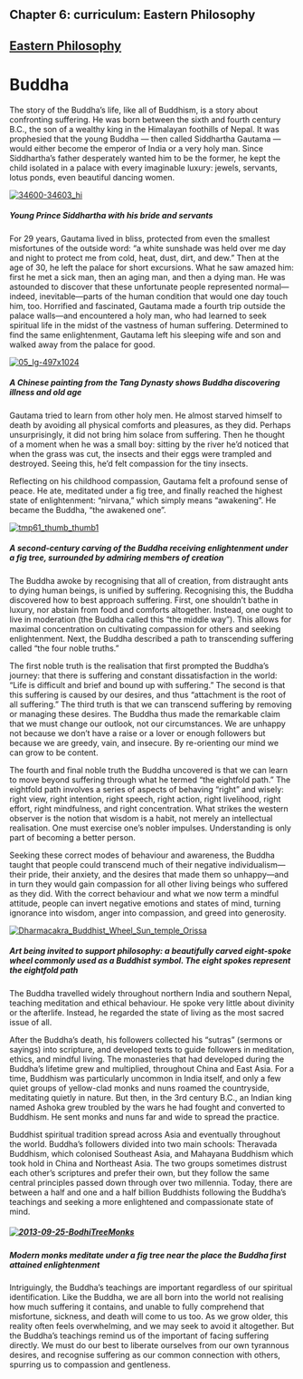 Chapter  6: curriculum: Eastern Philosophy
-----------------------------------------

[Eastern Philosophy](../category/curriculum/eastern-philosophy/index.html)
--------------------------------------------------------------------------

Buddha
======

<span class="s1">The story of the Buddha’s life, like all of Buddhism, is a story about confronting suffering. He was born between the sixth and fourth century B.C., the son of a wealthy king in the Himalayan foothills of Nepal. It was prophesied that the young Buddha — then called Siddhartha Gautama — would either become the emperor of India or a very holy man. Since Siddhartha’s father desperately wanted him to be the former, he kept the child isolated in a palace with every imaginable luxury: jewels, servants, lotus ponds, even beautiful dancing women.</span>

[![34600-34603\_hi](http://i1.wp.com/www.thebookoflife.org/wp-content/uploads/2014/11/34600-34603_hi.jpg?resize=635%2C412)](http://i2.wp.com/www.thebookoflife.org/wp-content/uploads/2014/11/34600-34603_hi.jpg)

##### <span class="s1">Young Prince Siddhartha with his bride and servants</span>

<span class="s1">For 29 years, Gautama lived in bliss, protected from even the smallest misfortunes of the outside word: “a white sunshade was held over me day and night to protect me from cold, heat, dust, dirt, and dew.” Then at the age of 30, he left the palace for short excursions. What he saw amazed him: first he met a sick man, then an aging man, and then a dying man. He was astounded to discover that these unfortunate people represented normal—indeed, inevitable—parts of the human condition that would one day touch him, too. Horrified and fascinated, Gautama made a fourth trip outside the palace walls—and encountered a holy man, who had learned to seek spiritual life in the midst of the vastness of human suffering. Determined to find the same enlightenment, Gautama left his sleeping wife and son and walked away from the palace for good.</span>

[![05\_lg-497x1024](http://i2.wp.com/www.thebookoflife.org/wp-content/uploads/2014/11/05_lg-497x10241.jpg?resize=497%2C450)](http://i2.wp.com/www.thebookoflife.org/wp-content/uploads/2014/11/05_lg-497x10241.jpg)

##### <span class="s1">A Chinese painting from the Tang Dynasty shows Buddha discovering illness and old age</span>

<span class="s1">Gautama tried to learn from other holy men. He almost starved himself to death by avoiding all physical comforts and pleasures, as they did. Perhaps unsurprisingly, it did not bring him solace from suffering. Then he thought of a moment when he was a small boy: sitting by the river he’d noticed that when the grass was cut, the insects and their eggs were trampled and destroyed. Seeing this, he’d felt compassion for the tiny insects.</span>

<span class="s1">Reflecting on his childhood compassion, Gautama felt a profound sense of peace. He ate, meditated under a fig tree, and finally reached the highest state of enlightenment: “nirvana,” which simply means “awakening”. He became the Buddha, “the awakened one”.</span>

[![tmp61\_thumb\_thumb1](http://i1.wp.com/www.thebookoflife.org/wp-content/uploads/2014/11/tmp61_thumb_thumb11.jpg?resize=635%2C501)](http://i1.wp.com/www.thebookoflife.org/wp-content/uploads/2014/11/tmp61_thumb_thumb11.jpg)

##### <span class="s1">A second-century carving of the Buddha receiving enlightenment under a fig tree, surrounded by admiring members of creation</span>

<span class="s1">The Buddha awoke by recognising that all of creation, from distraught ants to dying human beings, is unified by suffering. Recognising this, the Buddha discovered how to best approach suffering. First, one shouldn’t bathe in luxury, nor abstain from food and comforts altogether. Instead, one ought to live in moderation (the Buddha called this “the middle way”). This allows for maximal concentration on cultivating compassion for others and seeking enlightenment. Next, the Buddha described a path to transcending suffering called “the four noble truths.”</span>

<span class="s1">The first noble truth is the realisation that first prompted the Buddha’s journey: that there is suffering and constant dissatisfaction in the world: “Life is difficult and brief and bound up with suffering.” The second is that this suffering is caused by our desires, and thus “attachment is the root of all suffering.” The third truth is that we can transcend suffering by removing or managing these desires. The Buddha thus made the remarkable claim that we must change our outlook, not our circumstances. We are unhappy not because we don’t have a raise or a lover or enough followers but because we are greedy, vain, and insecure. By re-orienting our mind we can grow to be content.</span>

<span class="s1">The fourth and final noble truth the Buddha uncovered is that we can learn to move beyond suffering through what he termed “the eightfold path.” The eightfold path involves a series of aspects of behaving “right” and wisely: right view, right intention, right speech, right action, right livelihood, right effort, right mindfulness, and right concentration. What strikes the western observer is the notion that wisdom is a habit, not merely an intellectual realisation. One must exercise one’s nobler impulses. Understanding is only part of becoming a better person.</span>

<span class="s1">Seeking these correct modes of behaviour and awareness, the Buddha taught that people could transcend much of their negative individualism—their pride, their anxiety, and the desires that made them so unhappy—and in turn they would gain compassion for all other living beings who suffered as they did. With the correct behaviour and what we now term a mindful attitude, people can invert negative emotions and states of mind, turning ignorance into wisdom, anger into compassion, and greed into generosity.</span>

[![Dharmacakra\_Buddhist\_Wheel\_Sun\_temple\_Orissa](http://i1.wp.com/www.thebookoflife.org/wp-content/uploads/2014/11/Dharmacakra_Buddhist_Wheel_Sun_temple_Orissa.jpg?resize=635%2C424)](http://i0.wp.com/www.thebookoflife.org/wp-content/uploads/2014/11/Dharmacakra_Buddhist_Wheel_Sun_temple_Orissa.jpg)

##### <span class="s1">Art being invited to support philosophy: a beautifully carved eight-spoke wheel commonly used as a Buddhist symbol. The eight spokes represent the eightfold path</span>

<span class="s1">The Buddha travelled widely throughout northern India and southern Nepal, teaching meditation and ethical behaviour. He spoke very little about divinity or the afterlife. Instead, he regarded the state of living as the most sacred issue of all.</span>

<span class="s1">After the Buddha’s death, his followers collected his “sutras” (sermons or sayings) into scripture, and developed texts to guide followers in meditation, ethics, and mindful living. The monasteries that had developed during the Buddha’s lifetime grew and multiplied, throughout China and East Asia. For a time, Buddhism was particularly uncommon in India itself, and only a few quiet groups of yellow-clad monks and nuns roamed the countryside, meditating quietly in nature. But then, in the 3rd century B.C., an Indian king named Ashoka grew troubled by the wars he had fought and converted to Buddhism. He sent monks and nuns far and wide to spread the practice. </span>

<span class="s1">Buddhist spiritual tradition spread across Asia and eventually throughout the world. Buddha’s followers divided into two main schools: Theravada Buddhism, which colonised Southeast Asia, and Mahayana Buddhism which took hold in China and Northeast Asia. The two groups sometimes distrust each other’s scriptures and prefer their own, but they follow the same central principles passed down through over two millennia. Today, there are between a half and one and a half billion Buddhists following the Buddha’s teachings and seeking a more enlightened and compassionate state of mind.</span>

##### [![2013-09-25-BodhiTreeMonks](http://i0.wp.com/www.thebookoflife.org/wp-content/uploads/2014/11/2013-09-25-BodhiTreeMonks1.jpg?resize=635%2C396)](http://i0.wp.com/www.thebookoflife.org/wp-content/uploads/2014/11/2013-09-25-BodhiTreeMonks1.jpg)

##### <span class="s1">Modern monks meditate under a fig tree near the place the Buddha first attained enlightenment</span>

<span class="s1">Intriguingly, the Buddha’s teachings are important regardless of our spiritual identification. Like the Buddha, we are all born into the world not realising how much suffering it contains, and unable to fully comprehend that misfortune, sickness, and death will come to us too. As we grow older, this reality often feels overwhelming, and we may seek to avoid it altogether. But the Buddha’s teachings remind us of the important of facing suffering directly. We must do our best to liberate ourselves from our own tyrannous desires, and recognise suffering as our common connection with others, spurring us to compassion and gentleness.</span>

